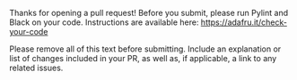 Thanks for opening a pull request!
Before you submit, please run Pylint and Black on your code.
Instructions are available here: https://adafru.it/check-your-code

Please remove all of this text before submitting.
Include an explanation or list of changes included in your PR,
as well as, if applicable, a link to any related issues.

